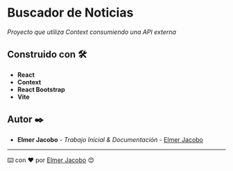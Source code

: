 # Buscador de Noticias

_Proyecto que utiliza Context consumiendo una API externa_

## Construido con 🛠️

* **React**
* **Context**
* **React Bootstrap**
* **Vite**

## Autor ✒️

* **Elmer Jacobo** - *Trabajo Inicial & Documentación* - [Elmer Jacobo](https://www.facebook.com/elmer.jacobo.5832)


---
⌨️ con ❤️ por [Elmer Jacobo](https://github.com/elmerjacobo97) 😊
